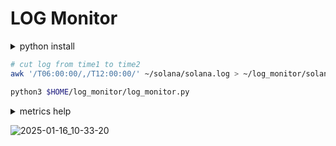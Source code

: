 # LOG Monitor
<details>
<summary>python install</summary>
  
```bash
apt update && apt upgrade && apt install software-properties-common -y
add-apt-repository -y ppa:deadsnakes/ppa
apt install python3.11 python3-pip -y 
```
```bash
pip install openpyxl
```
```bash
mkdir -p $HOME/log_monitor
curl -o $HOME/log_monitor/log_monitor.py https://raw.githubusercontent.com/Hohlas/solana/main/monitor/log_monitor.py
curl -o $HOME/log_monitor/metrics.txt https://raw.githubusercontent.com/Hohlas/solana/main/monitor/metrics.txt
cd $HOME/log_monitor
```

![2025-01-16_15-58-32](https://github.com/user-attachments/assets/42677938-2786-4b3c-99e3-4f02caf62443)

metrics.txt - список необходимых метрик

solana.log - лог файла для анализа

result.xlsx - полученный файл с таблицами для построения графиков

</details>


```bash
# cut log from time1 to time2 
awk '/T06:00:00/,/T12:00:00/' ~/solana/solana.log > ~/log_monitor/solana.log
```
```bash
python3 $HOME/log_monitor/log_monitor.py
```
<details>
<summary>metrics help</summary>
  
num_errors_cross_beam_recv_timeout - количество таймаутов при получении данных через сеть

replay_total_elapsed - Общее количество других ошибок, которые могут возникать при обработке данных

num_errors_blockstore - Ошибки, связанные с блокстором, могут указывать на проблемы с доступом к данным, что также может быть связано с качеством соединения.

num_packets_received / num_packets_sent - количество пакетов, полученных/отправленных сервером. Низкие значения могут указывать на проблемы с сетевым соединением.

process_gossip_packets_time - Время обработки пакетов "госипа" (gossip) — это время, необходимое для обработки сообщений о состоянии сети. Высокие значения могут указывать на задержки в сети

gossip_transmit_loop_time - Время, затраченное на передачу сообщений "госипа".

fetch_stage_packets_forwarded - Количество пакетов, переданных на стадии извлечения.

total_elapsed_us - Общее время выполнения операций в микросекундах. Если это время значительно увеличивается, это может быть признаком проблем с сетью или производительностью.


</details>

![2025-01-16_10-33-20](https://github.com/user-attachments/assets/de8d498a-7b49-4bf0-8290-75c3e8ee3b9c)

